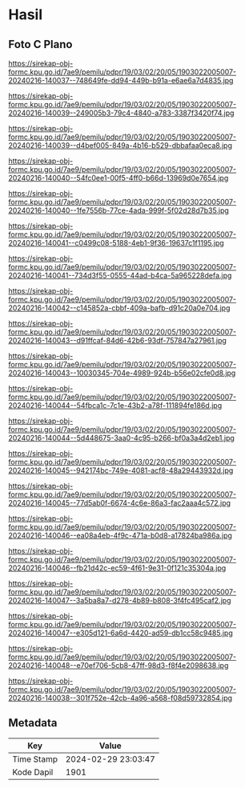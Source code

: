 # Hasil

## Foto C Plano

https://sirekap-obj-formc.kpu.go.id/7ae9/pemilu/pdpr/19/03/02/20/05/1903022005007-20240216-140037--748649fe-dd94-449b-b91a-e6ae6a7d4835.jpg

https://sirekap-obj-formc.kpu.go.id/7ae9/pemilu/pdpr/19/03/02/20/05/1903022005007-20240216-140039--249005b3-79c4-4840-a783-3387f3420f74.jpg

https://sirekap-obj-formc.kpu.go.id/7ae9/pemilu/pdpr/19/03/02/20/05/1903022005007-20240216-140039--d4bef005-849a-4b16-b529-dbbafaa0eca8.jpg

https://sirekap-obj-formc.kpu.go.id/7ae9/pemilu/pdpr/19/03/02/20/05/1903022005007-20240216-140040--54fc0ee1-00f5-4ff0-b66d-13969d0e7654.jpg

https://sirekap-obj-formc.kpu.go.id/7ae9/pemilu/pdpr/19/03/02/20/05/1903022005007-20240216-140040--1fe7556b-77ce-4ada-999f-5f02d28d7b35.jpg

https://sirekap-obj-formc.kpu.go.id/7ae9/pemilu/pdpr/19/03/02/20/05/1903022005007-20240216-140041--c0499c08-5188-4eb1-9f36-19637c1f1195.jpg

https://sirekap-obj-formc.kpu.go.id/7ae9/pemilu/pdpr/19/03/02/20/05/1903022005007-20240216-140041--734d3f55-0555-44ad-b4ca-5a965228defa.jpg

https://sirekap-obj-formc.kpu.go.id/7ae9/pemilu/pdpr/19/03/02/20/05/1903022005007-20240216-140042--c145852a-cbbf-409a-bafb-d91c20a0e704.jpg

https://sirekap-obj-formc.kpu.go.id/7ae9/pemilu/pdpr/19/03/02/20/05/1903022005007-20240216-140043--d91ffcaf-84d6-42b6-93df-757847a27961.jpg

https://sirekap-obj-formc.kpu.go.id/7ae9/pemilu/pdpr/19/03/02/20/05/1903022005007-20240216-140043--10030345-704e-4989-924b-b56e02cfe0d8.jpg

https://sirekap-obj-formc.kpu.go.id/7ae9/pemilu/pdpr/19/03/02/20/05/1903022005007-20240216-140044--54fbca1c-7c1e-43b2-a78f-111894fe186d.jpg

https://sirekap-obj-formc.kpu.go.id/7ae9/pemilu/pdpr/19/03/02/20/05/1903022005007-20240216-140044--5d448675-3aa0-4c95-b266-bf0a3a4d2eb1.jpg

https://sirekap-obj-formc.kpu.go.id/7ae9/pemilu/pdpr/19/03/02/20/05/1903022005007-20240216-140045--942174bc-749e-4081-acf8-48a29443932d.jpg

https://sirekap-obj-formc.kpu.go.id/7ae9/pemilu/pdpr/19/03/02/20/05/1903022005007-20240216-140045--77d5ab0f-6674-4c6e-86a3-fac2aaa4c572.jpg

https://sirekap-obj-formc.kpu.go.id/7ae9/pemilu/pdpr/19/03/02/20/05/1903022005007-20240216-140046--ea08a4eb-4f9c-471a-b0d8-a17824ba986a.jpg

https://sirekap-obj-formc.kpu.go.id/7ae9/pemilu/pdpr/19/03/02/20/05/1903022005007-20240216-140046--fb21d42c-ec59-4f61-9e31-0f121c35304a.jpg

https://sirekap-obj-formc.kpu.go.id/7ae9/pemilu/pdpr/19/03/02/20/05/1903022005007-20240216-140047--3a5ba8a7-d278-4b89-b808-3f4fc495caf2.jpg

https://sirekap-obj-formc.kpu.go.id/7ae9/pemilu/pdpr/19/03/02/20/05/1903022005007-20240216-140047--e305d121-6a6d-4420-ad59-db1cc58c9485.jpg

https://sirekap-obj-formc.kpu.go.id/7ae9/pemilu/pdpr/19/03/02/20/05/1903022005007-20240216-140048--e70ef706-5cb8-47ff-98d3-f8f4e2098638.jpg

https://sirekap-obj-formc.kpu.go.id/7ae9/pemilu/pdpr/19/03/02/20/05/1903022005007-20240216-140038--301f752e-42cb-4a96-a568-f08d59732854.jpg


## Metadata

| Key        | Value               |
| ---------- | ------------------- |
| Time Stamp | 2024-02-29 23:03:47 |
| Kode Dapil | 1901                |



